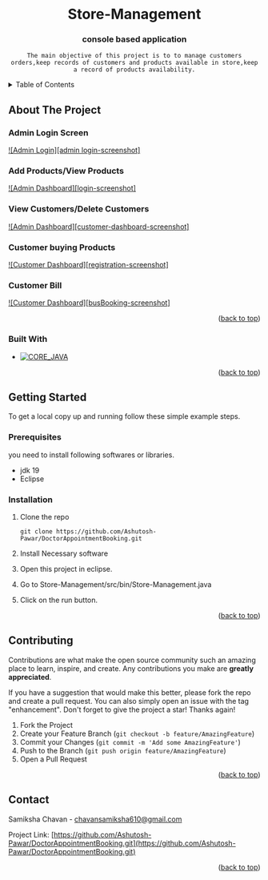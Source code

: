 <a name="readme-top"></a>

<br />
<div align="center">
  <H1>Store-Management</H1>

<h3 align="center">console based application</h3>

  <p align="center">
    
    The main objective of this project is to to manage customers orders,keep records of customers and products available in store,keep a record of products availability.
  </p>
</div>



<!-- TABLE OF CONTENTS -->
<details>
  <summary>Table of Contents</summary>
  <ol>
    <li>
      <a href="#about-the-project">About The Project</a>
      <ul>
        <li><a href="#built-with">Built With</a></li>
      </ul>
    </li>
    <li>
      <a href="#getting-started">Getting Started</a>
      <ul>
        <li><a href="#prerequisites">Prerequisites</a></li>
        <li><a href="#installation">Installation</a></li>
      </ul>
    </li>
  </ol>
</details>



<!-- ABOUT THE PROJECT -->
## About The Project
### Admin Login Screen
[![Admin Login][admin login-screenshot]](https://raw.githubusercontent.com/Ashutosh-Pawar/DoctorAppointmentBooking/main/images/login%20screen.png)

### Add Products/View Products
[![Admin Dashboard][login-screenshot]](https://raw.githubusercontent.com/Ashutosh-Pawar/DoctorAppointmentBooking/main/images/add%20doctor.png)

### View Customers/Delete Customers
[![Admin Dashboard][customer-dashboard-screenshot]](https://raw.githubusercontent.com/Ashutosh-Pawar/DoctorAppointmentBooking/main/images/remove%20doctor.png)

### Customer buying Products
[![Customer Dashboard][registration-screenshot]](https://raw.githubusercontent.com/Ashutosh-Pawar/DoctorAppointmentBooking/main/images/view%20patients.png)

### Customer Bill
[![Customer Dashboard][busBooking-screenshot]](https://raw.githubusercontent.com/Ashutosh-Pawar/DoctorAppointmentBooking/main/images/patient%20panel.png)




<p align="right">(<a href="#readme-top">back to top</a>)</p>



### Built With

* [![CORE_JAVA][JAVA]][Java]

<p align="right">(<a href="#readme-top">back to top</a>)</p>



<!-- GETTING STARTED -->
## Getting Started

To get a local copy up and running follow these simple example steps.

### Prerequisites

you need to install following softwares or libraries.

* jdk 19
* Eclipse

### Installation

1. Clone the repo

   ```ap
   git clone https://github.com/Ashutosh-Pawar/DoctorAppointmentBooking.git
   ```
2. Install Necessary software

3. Open this project in eclipse.

4. Go to Store-Management/src/bin/Store-Management.java

5. Click on the run button.

<p align="right">(<a href="#readme-top">back to top</a>)</p>

<!-- CONTRIBUTING -->
## Contributing

Contributions are what make the open source community such an amazing place to learn, inspire, and create. Any contributions you make are **greatly appreciated**.

If you have a suggestion that would make this better, please fork the repo and create a pull request. You can also simply open an issue with the tag "enhancement".
Don't forget to give the project a star! Thanks again!

1. Fork the Project
2. Create your Feature Branch (`git checkout -b feature/AmazingFeature`)
3. Commit your Changes (`git commit -m 'Add some AmazingFeature'`)
4. Push to the Branch (`git push origin feature/AmazingFeature`)
5. Open a Pull Request

<p align="right">(<a href="#readme-top">back to top</a>)</p>


## Contact

Samiksha Chavan - chavansamiksha610@gmail.com

Project Link: [https://github.com/Ashutosh-Pawar/DoctorAppointmentBooking.git](https://github.com/Ashutosh-Pawar/DoctorAppointmentBooking.git)

<p align="right">(<a href="#readme-top">back to top</a>)</p>


<!-- MARKDOWN LINKS & IMAGES -->

[JAVA]: https://encrypted-tbn0.gstatic.com/images?q=tbn:ANd9GcTNx20PHLxKaDlz35mW_neWjCUoco_IqBYKRlNy6tM&s
[admin-login-screenshot]: https://raw.githubusercontent.com/Ashutosh-Pawar/DoctorAppointmentBooking/main/images/login%20screen.png
[admin-dashboard-screenshot]:https://raw.githubusercontent.com/Ashutosh-Pawar/DoctorAppointmentBooking/main/images/add%20doctor.png
[admin-dashboard-screenshot]: https://raw.githubusercontent.com/Ashutosh-Pawar/DoctorAppointmentBooking/main/images/remove%20doctor.png
[admin-dashboard-screenshot]: https://raw.githubusercontent.com/Ashutosh-Pawar/DoctorAppointmentBooking/main/images/view%20patients.png
[patient-dashboard-screenshot]: https://raw.githubusercontent.com/Ashutosh-Pawar/DoctorAppointmentBooking/main/images/patient%20panel.png

